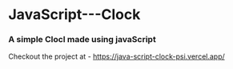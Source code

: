 # JavaScript---Clock

### A simple Clocl made using javaScript 

Checkout the project at - https://java-script-clock-psi.vercel.app/
